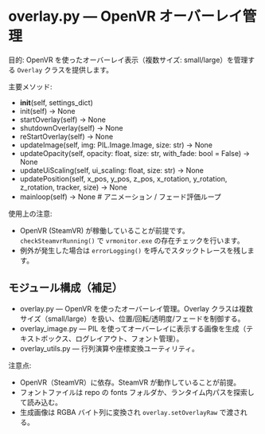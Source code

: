 # overlay.py — OpenVR オーバーレイ管理

目的: OpenVR を使ったオーバーレイ表示（複数サイズ: small/large）を管理する `Overlay` クラスを提供します。

主要メソッド:
- __init__(self, settings_dict)
- init(self) -> None
- startOverlay(self) -> None
- shutdownOverlay(self) -> None
- reStartOverlay(self) -> None
- updateImage(self, img: PIL.Image.Image, size: str) -> None
- updateOpacity(self, opacity: float, size: str, with_fade: bool = False) -> None
- updateUiScaling(self, ui_scaling: float, size: str) -> None
- updatePosition(self, x_pos, y_pos, z_pos, x_rotation, y_rotation, z_rotation, tracker, size) -> None
- mainloop(self) -> None  # アニメーション / フェード評価ループ

使用上の注意:
- OpenVR (SteamVR) が稼働していることが前提です。`checkSteamvrRunning()` で `vrmonitor.exe` の存在チェックを行います。
- 例外が発生した場合は `errorLogging()` を呼んでスタックトレースを残します。

## モジュール構成（補足）

- overlay.py — OpenVR を使ったオーバーレイ管理。Overlay クラスは複数サイズ（small/large）を扱い、位置/回転/透明度/フェードを制御する。
- overlay_image.py — PIL を使ってオーバーレイに表示する画像を生成（テキストボックス、ログレイアウト、フォント管理）。
- overlay_utils.py — 行列演算や座標変換ユーティリティ。

注意点:
- OpenVR（SteamVR）に依存。SteamVR が動作していることが前提。
- フォントファイルは repo の fonts フォルダか、ランタイム内パスを探索して読み込む。
- 生成画像は RGBA バイト列に変換され `overlay.setOverlayRaw` で渡される。

